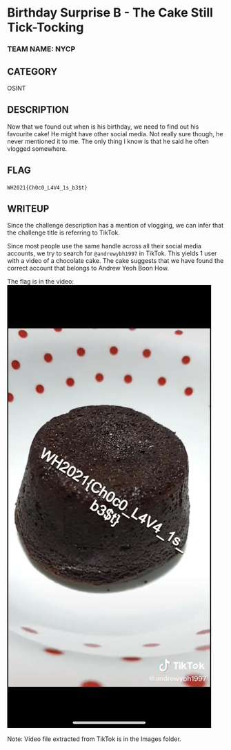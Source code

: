 # Birthday Surprise B - The Cake Still Tick-Tocking
### TEAM NAME: NYCP

## CATEGORY
OSINT

## DESCRIPTION
Now that we found out when is his birthday, we need to find out his favourite cake! He might have other social media. Not really sure though, he never mentioned it to me. The only thing I know is that he said he often vlogged somewhere.

## FLAG
`WH2021{Ch0c0_L4V4_1s_b3$t}`

## WRITEUP
Since the challenge description has a mention of vlogging, we can infer that the challenge title is referring to TikTok.

Since most people use the same handle across all their social media accounts, we try to search for `@andrewybh1997` in TikTok. This yields 1 user with a video of a chocolate cake. The cake suggests that we have found the correct account that belongs to Andrew Yeoh Boon How.

The flag is in the video:
![flag](Images/flag.png)

Note: Video file extracted from TikTok is in the Images folder.
